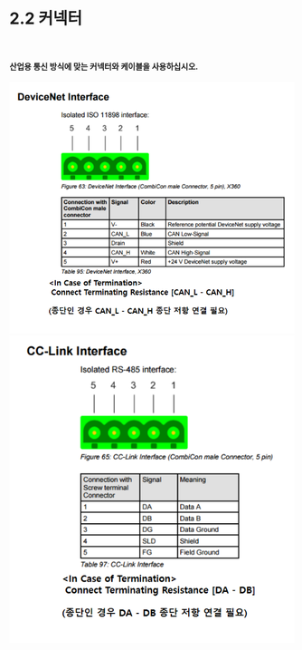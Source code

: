 ﻿# 2.2 커넥터

<br>

#### 산업용 통신 방식에 맞는 커넥터와 케이블을 사용하십시오.

![[그림 2.2 산업용 통신 커넥터]](<../_assets/2-Mounting-Setting/2-Connector/image_1.png>)
![](<../_assets/2-Mounting-Setting/2-Connector/image_2.png>)
